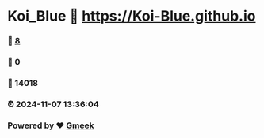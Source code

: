 # Koi_Blue :link: https://Koi-Blue.github.io 
### :page_facing_up: [8](https://Koi-Blue.github.io/tag.html) 
### :speech_balloon: 0 
### :hibiscus: 14018 
### :alarm_clock: 2024-11-07 13:36:04 
### Powered by :heart: [Gmeek](https://github.com/Meekdai/Gmeek)
